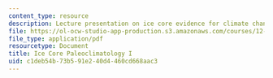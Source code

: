 ```yaml
---
content_type: resource
description: Lecture presentation on ice core evidence for climate change.
file: https://ol-ocw-studio-app-production.s3.amazonaws.com/courses/12-740-paleoceanography-spring-2008/c1deb54b73b591e240d4460cd668aac3_lec07_slide.pdf
file_type: application/pdf
resourcetype: Document
title: Ice Core Paleoclimatology I
uid: c1deb54b-73b5-91e2-40d4-460cd668aac3
---
```

